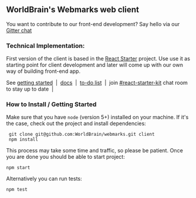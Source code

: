 ## WorldBrain's Webmarks web client

You want to contribute to our front-end development? Say hello via our [Gitter chat](https://gitter.im/WorldBrain/contact_us)

### Technical Implementation:

First version of the client is based in the [React Starter](https://github.com/kriasoft/react-starter-kit/tree/feature/redux) project. 
Use use it as starting point for client development and later will come up with our own way of building front-end app.
   
See [getting started](./docs/getting-started.md) &nbsp;|&nbsp;
[docs](https://github.com/kriasoft/react-starter-kit/tree/master/docs) &nbsp;|&nbsp;
[to-do list](https://waffle.io/kriasoft/react-starter-kit) &nbsp;|&nbsp;
join [#react-starter-kit](https://gitter.im/kriasoft/react-starter-kit) chat room to stay up to date &nbsp;|&nbsp;
   
   
### How to Install / Getting Started

Make sure that you have `node` (version 5+) installed on your machine. If it's the case, check out the project and install dependencies:
 
```
 git clone git@github.com:WorldBrain/webmarks.git client
 npm install
``` 
 
This process may take some time and traffic, so please be patient. Once you are done you should be able to start project:

```
npm start
```

Alternatively you can run tests:

```
npm test
```
